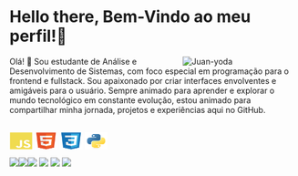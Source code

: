 ### <h1>Hello there, Bem-Vindo ao meu perfil!👋</h1> <img align="right" alt="Juan-yoda" heigh="150" width="200" src="https://cdn.discordapp.com/attachments/393264848705814539/1154509374576922714/download20230903220239.png">


<p>Olá! 👋 Sou estudante de Análise e Desenvolvimento de Sistemas, com foco especial em programação para o frontend e fullstack. Sou apaixonado por criar interfaces envolventes e amigáveis para o usuário. Sempre animado para aprender e explorar o mundo tecnológico em constante evolução, estou animado para compartilhar minha jornada, projetos e experiências aqui no GitHub.
  <div style="display: inline_block"><br>
  <img align="center" alt="Juan-Js" height="30" width="40" src="https://raw.githubusercontent.com/devicons/devicon/master/icons/javascript/javascript-plain.svg">
  <img align="center" alt="Juan-HTML" height="30" width="40" src="https://raw.githubusercontent.com/devicons/devicon/master/icons/html5/html5-original.svg">
  <img align="center" alt="Juan-CSS" height="30" width="40" src="https://raw.githubusercontent.com/devicons/devicon/master/icons/css3/css3-original.svg">
  <img align="center" alt="Juan-Python" height="30" width="40" src="https://raw.githubusercontent.com/devicons/devicon/master/icons/python/python-original.svg">
</div>
</p>

<div>
  <a href="https://github.com/juanccorbacho">
 <img align= "left" height="180em" src="https://github-readme-stats.vercel.app/api?username=juanccorbacho&?count_private=true&show_icons=true&theme=dracula"/> 
  <img align= "left" height="180em" src="https://github-readme-stats.vercel.app/api/top-langs/?username=juanccorbacho&layout=compact&langs_count=16&theme=dracula"/>
</div>

<div align="left"> 
  <a align="left" href="https://instagram.com/juanccoelho" target="_blank"><img src="https://img.shields.io/badge/-Instagram-%23E4405F?style=for-the-badge&logo=instagram&logoColor=white" target="_blank"></a>
 	<a align="left" href="https://www.twitch.tv/jucaraio" target="_blank"><img src="https://img.shields.io/badge/Twitch-9146FF?style=for-the-badge&logo=twitch&logoColor=white" target="_blank"></a> 
  <a align="left" href = "mailto:juancorbacho.dev@gmail.com"><img src="https://img.shields.io/badge/-Gmail-%23333?style=for-the-badge&logo=gmail&logoColor=white" target="_blank"></a>
  <a align="left" href="https://www.linkedin.com/in/juanccorbacho/" target="_blank"><img src="https://img.shields.io/badge/-LinkedIn-%230077B5?style=for-the-badge&logo=linkedin&logoColor=white" target="_blank"></a> 
  </div>
